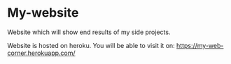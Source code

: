 # My-website
Website which will show end results of my side projects.

Website is hosted on heroku. You will be able to visit it on: https://my-web-corner.herokuapp.com/
